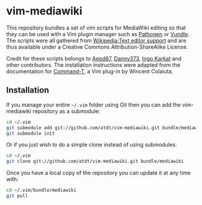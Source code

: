 vim-mediawiki
=============

This repository bundles a set of vim scripts for MediaWiki editing so that they
can be used with a Vim plugin manager such as [Pathogen][0] or [Vundle][1]. The
scripts were all gathered from [Wikipedia:Text editor support][2] and are thus
available under a Creative Commons Attribution-ShareAlike License.

Credit for these scripts belongs to [Aepd87][3], [Danny373][4], [Ingo
Karkat][5] and other contributors. The installation instructions were adapted
from the documentation for [Command-T][6], a Vim plug-in by Wincent Colaiuta.

Installation
------------
If you manage your entire `~/.vim` folder using Git then you can add the
vim-mediawiki repository as a submodule:

```sh
cd ~/.vim
git submodule add git://github.com/atdt/vim-mediawiki.git bundle/mediawiki
git submodule init
```

Or if you just wish to do a simple clone instead of using submodules:

```sh
cd ~/.vim
git clone git://github.com/atdt/vim-mediawiki.git bundle/mediawiki
```

Once you have a local copy of the repository you can update it at any time
with:

```sh
cd ~/.vim/bundle/mediawiki
git pull
```

  [0]: https://github.com/tpope/vim-pathogen
  [1]: https://github.com/gmarik/vundle
  [2]: http://en.wikipedia.org/wiki/Wikipedia:Text_editor_support#Vim
  [3]: http://en.wikipedia.org/wiki/User:Aepd87
  [4]: http://en.wikipedia.org/wiki/User:Danny373
  [5]: http://en.wikipedia.org/wiki/User:Ingo_Karkat
  [6]: https://github.com/wincent/Command-T

